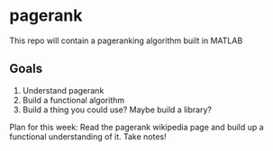 # pagerank
 
This repo will contain a pageranking algorithm built in MATLAB

## Goals

1. Understand pagerank
2. Build a functional algorithm
3. Build a thing you could use? Maybe build a library?

Plan for this week: Read the pagerank wikipedia page and build up a functional understanding of it. Take notes!